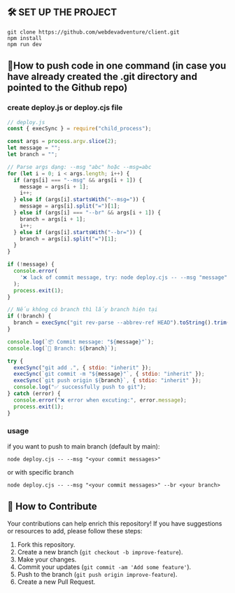 ## 🛠️ SET UP THE PROJECT

```
git clone https://github.com/webdevadventure/client.git
npm install
npm run dev
```

## 🌵How to push code in one command (in case you have already created the .git directory and pointed to the Github repo)

### create deploy.js or deploy.cjs file

```cjs
// deploy.js
const { execSync } = require("child_process");

const args = process.argv.slice(2);
let message = "";
let branch = "";

// Parse args dạng: --msg "abc" hoặc --msg=abc
for (let i = 0; i < args.length; i++) {
  if (args[i] === "--msg" && args[i + 1]) {
    message = args[i + 1];
    i++;
  } else if (args[i].startsWith("--msg=")) {
    message = args[i].split("=")[1];
  } else if (args[i] === "--br" && args[i + 1]) {
    branch = args[i + 1];
    i++;
  } else if (args[i].startsWith("--br=")) {
    branch = args[i].split("=")[1];
  }
}

if (!message) {
  console.error(
    '❌ lack of commit message, try: node deploy.cjs -- --msg "message" [--br branch]',
  );
  process.exit(1);
}

// Nếu không có branch thì lấy branch hiện tại
if (!branch) {
  branch = execSync("git rev-parse --abbrev-ref HEAD").toString().trim();
}

console.log(`📦 Commit message: "${message}"`);
console.log(`🌿 Branch: ${branch}`);

try {
  execSync("git add .", { stdio: "inherit" });
  execSync(`git commit -m "${message}"`, { stdio: "inherit" });
  execSync(`git push origin ${branch}`, { stdio: "inherit" });
  console.log("✅ successfully push to git");
} catch (error) {
  console.error("❌ error when excuting:", error.message);
  process.exit(1);
}
```

### usage

if you want to push to main branch (default by main):

```
node deploy.cjs -- --msg "<your commit messages>"
```

or with specific branch

```
node deploy.cjs -- --msg "<your commit messages>" --br <your branch>
```

## 🤝 How to Contribute

Your contributions can help enrich this repository! If you have suggestions or resources to add, please follow these steps:

1. Fork this repository.
2. Create a new branch (`git checkout -b improve-feature`).
3. Make your changes.
4. Commit your updates (`git commit -am 'Add some feature'`).
5. Push to the branch (`git push origin improve-feature`).
6. Create a new Pull Request.
